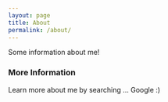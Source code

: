 ```yaml
---
layout: page
title: About
permalink: /about/
---
```


Some information about me!

### More Information
Learn more about me by searching ... Google :)
